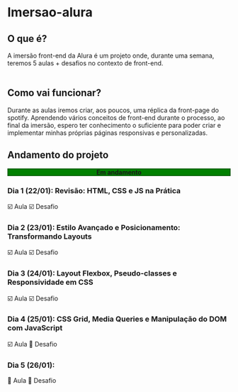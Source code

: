 # Imersao-alura

## O que é?

A imersão front-end da Alura é um projeto onde, durante uma semana, teremos 5 aulas + desafios no contexto de front-end.
<br>
<br>

## Como vai funcionar?

Durante as aulas iremos criar, aos poucos, uma réplica da front-page do spotify. Aprendendo vários conceitos de front-end durante o processo, ao final da imersão, espero ter conhecimento o suficiente para poder criar e implementar minhas próprias páginas responsivas e personalizadas.

## Andamento do projeto

<p align="center" style="background-color: green; font-weight:bold;box-shadow: inset 0 0 3px black;text-shadow: 0 0 1.px white;"> Em andamento </p>

### Dia 1 (22/01): Revisão: HTML, CSS e JS na Prática

:ballot_box_with_check: Aula
:ballot_box_with_check: Desafio

### Dia 2 (23/01): Estilo Avançado e Posicionamento: Transformando Layouts

:ballot_box_with_check: Aula
:ballot_box_with_check: Desafio

### Dia 3 (24/01): Layout Flexbox, Pseudo-classes e Responsividade em CSS

:ballot_box_with_check: Aula
:ballot_box_with_check: Desafio

### Dia 4 (25/01): CSS Grid, Media Queries e Manipulação do DOM com JavaScript

:ballot_box_with_check: Aula
:black_square_button: Desafio

### Dia 5 (26/01):

:black_square_button: Aula
:black_square_button: Desafio
